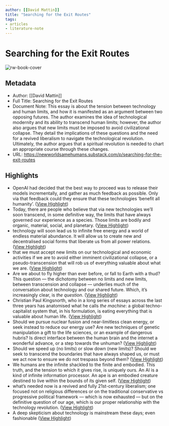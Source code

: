 ```yaml
---
author: [[David Mattin]]
title: "Searching for the Exit Routes"
tags: 
- articles
- literature-note
---
```

# Searching for the Exit Routes

![rw-book-cover](https://substackcdn.com/image/fetch/f_auto,q_auto:good,fl_progressive:steep/https%3A%2F%2Fsubstack-post-media.s3.amazonaws.com%2Fpublic%2Fimages%2Fc22b8488-99fb-40e3-89fa-6e430d22d66d_1600x800.png)

## Metadata
- Author: [[David Mattin]]
- Full Title: Searching for the Exit Routes
- Document Note: This essay is about the tension between technology and human limits, and how it is manifested as an argument between two opposing futures. The author examines the idea of technological modernity and its ability to transcend human limits; however, the author also argues that new limits must be imposed to avoid civilizational collapse. They detail the implications of these questions and the need for a revived liberalism to navigate the technological revolution. Ultimately, the author argues that a spiritual revolution is needed to chart an appropriate course through these changes.
- URL: https://newworldsamehumans.substack.com/p/searching-for-the-exit-routes

## Highlights
- OpenAI had decided that the best way to proceed was to release their models incrementally, and gather as much feedback as possible. Only via that feedback could they ensure that these technologies ‘benefit all humanity’. ([View Highlight](https://read.readwise.io/read/01gytbbhq434g455t21wtpgmv3))
- Today, there are people who believe that via new technologies we’ll soon transcend, in some definitive way, the limits that have always governed our experience as a species. Those limits are bodily and organic, material, social, and planetary. ([View Highlight](https://read.readwise.io/read/01gytbcn4v7y3xbheg2hgg7xcq))
- technology will soon lead us to infinite free energy and a world of endless material abundance. It will allow us to create new and decentralised social forms that liberate us from all power relations. ([View Highlight](https://read.readwise.io/read/01gytbcwmfv4pw5mh7kgmh9cm4))
- that we must accept new limits on our technological and economic activities if we are to avoid either imminent civilizational collapse, or a pseudo-transcension that will rob us of everything valuable about what we are. ([View Highlight](https://read.readwise.io/read/01gytbdqzjg54ks7zck5mmm3qf))
- Are we about to fly higher than ever before, or fall to Earth with a thud? This question — the dichotomy between no limits and new limits, between transcension and collapse — underlies much of the conversation about technology and our shared future. Which, it’s increasingly clear, is *the question*. ([View Highlight](https://read.readwise.io/read/01gytbe8w3g88hhky6hb9jw5zs))
- Christian Paul Kingsnorth, who in a long series of essays across the last three years has anatomised what he calls *the machine*: a global techno-capitalist system that, in his formulation, is eating everything that is valuable about human life. ([View Highlight](https://read.readwise.io/read/01gytbg0ahg0tg1nhymegacyp7))
- Should we pursue nuclear fusion and near-limitless clean energy, or seek instead to reduce our energy use? Are new techniques of genetic manipulation a gift to the life sciences, or an example of dangerous hubris? Is direct interface between the human brain and the internet a wonderful advance, or a step towards the unhuman? ([View Highlight](https://read.readwise.io/read/01gytbgt3c1fkaee0wb9855bg2))
- Should we speed up (no limits) or slow down (new limits)? Should we seek to transcend the boundaries that have always shaped us, or must we act now to ensure we do not trespass beyond them? ([View Highlight](https://read.readwise.io/read/01gytbh7z3cxj85vvts5qsnpjq))
- We humans are the infinite shackled to the finite and embodied. This truth, and the tension to which it gives rise, is uniquely ours. An AI is a kind of infinite information processor. An ape is an embodied creature destined to live within the bounds of its given self. ([View Highlight](https://read.readwise.io/read/01gytbk1ckxj6jv9f3tvayfnja))
- what’s needed now is a revived and fully 21st-century liberalism; one focused not on religious differences or on the traditional conservative vs progressive political framework — which is now exhausted — but on the definitive question of our age, which is our proper relationship with the technology revolution. ([View Highlight](https://read.readwise.io/read/01gytbmh2tgp903dmm9aakscbw))
- A deep skepticism about technology is mainstream these days; even fashionable ([View Highlight](https://read.readwise.io/read/01gytbpmnfbwbyxeeygp90k385))
